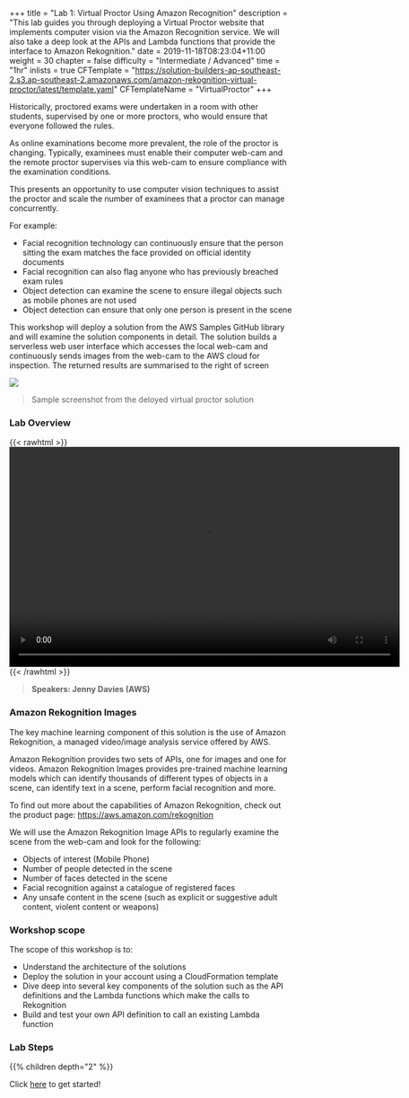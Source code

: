 +++
title = "Lab 1: Virtual Proctor Using Amazon Recognition"
description = "This lab guides you through deploying a Virtual Proctor website that implements computer vision via the Amazon Recognition service. We will also take a deep look at the APIs and Lambda functions that provide the interface to Amazon Rekognition."
date = 2019-11-18T08:23:04+11:00
weight = 30
chapter = false
difficulty = "Intermediate / Advanced"
time = "1hr"
inlists = true
CFTemplate = "https://solution-builders-ap-southeast-2.s3.ap-southeast-2.amazonaws.com/amazon-rekognition-virtual-proctor/latest/template.yaml"
CFTemplateName = "VirtualProctor"
+++

Historically, proctored exams were undertaken in a room with other students, supervised by  one or more proctors, who would ensure that everyone followed the rules.

As online examinations become more prevalent, the role of the proctor is changing. Typically, examinees must enable their computer web-cam and the remote proctor supervises via this web-cam to ensure compliance with the examination conditions.

This presents an opportunity to use computer vision techniques to assist the proctor and scale the number of examinees that a proctor can manage concurrently. 


For example:
- Facial recognition technology can continuously ensure that the person sitting the exam matches the face provided on official identity documents
- Facial recognition can also flag anyone who has previously breached exam rules
- Object detection can examine the scene to ensure illegal objects such as mobile phones are not used
- Object detection can ensure that only one person is present in the scene

This workshop will deploy a solution from the AWS Samples GitHub library and will examine the solution components in detail. The solution builds a serverless web user interface which accesses the local web-cam and continuously sends images from the web-cam to the AWS cloud for inspection. The returned results are summarised to the right of screen

![](/images/virtual-proctor/vp_screenshot.png)
> Sample screenshot from the deloyed virtual proctor solution

### Lab Overview

{{< rawhtml >}}
<video width="696" height="392" controls>
  <source src="https://d1tqhetmq9f85b.cloudfront.net/downloads/apacsecweek-lab4.mp4" type="video/mp4">
  Your browser doesn't support video.
</video>
{{< /rawhtml >}}

>  **Speakers: Jenny Davies (AWS)** 


### Amazon Rekognition Images
The key machine learning component of this solution is the use of Amazon Rekognition, a managed video/image analysis service offered by AWS.

Amazon Rekognition provides two sets of APIs, one for images and one for videos. Amazon Rekognition Images provides pre-trained machine learning models which can identify thousands of different types of objects in a scene, can identify text in a scene, perform facial recognition and more. 

To find out more about the capabilities of Amazon Rekognition, check out the product page: https://aws.amazon.com/rekognition

We will use the Amazon Rekognition Image APIs to regularly examine the scene from the web-cam and look for the following:
- Objects of interest (Mobile Phone)
- Number of people detected in the scene
- Number of faces detected in the scene
- Facial recognition against a catalogue of registered faces
- Any unsafe content in the scene (such as explicit or suggestive adult content, violent content or weapons)


### Workshop scope
The scope of this workshop is to:
- Understand the architecture of the solutions
- Deploy the solution in your account using a CloudFormation template
- Dive deep into several key components of the solution such as the API definitions and the Lambda functions which make the calls to Rekognition
- Build and test your own API definition to call an existing Lambda function


### Lab Steps
{{% children depth="2" %}}


Click [here](./architecture/) to get started!
